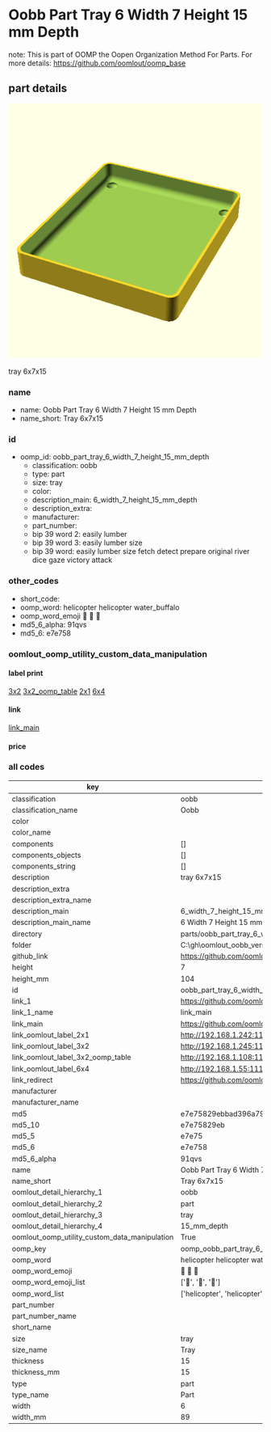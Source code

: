 # Oobb Part Tray 6 Width 7 Height 15 mm Depth  

note: This is part of OOMP the Oopen Organization Method For Parts. For more details: https://github.com/oomlout/oomp_base

##  part details
  

[![](3dpr.png)](3dpr.png)

tray 6x7x15



### name
* name: Oobb Part Tray 6 Width 7 Height 15 mm Depth
* name_short: Tray 6x7x15 
### id
* oomp_id: oobb_part_tray_6_width_7_height_15_mm_depth
  * classification: oobb
  * type: part
  * size: tray
  * color: 
  * description_main: 6_width_7_height_15_mm_depth
  * description_extra: 
  * manufacturer: 
  * part_number: 
  * bip 39 word 2: easily lumber
  * bip 39 word 3: easily lumber size
  * bip 39 word: easily lumber size fetch detect prepare original river dice gaze victory attack

### other_codes
* short_code: 
* oomp_word: helicopter helicopter water_buffalo
* oomp_word_emoji :helicopter: :helicopter: :water_buffalo:
* md5_6_alpha: 91qvs
* md5_6: e7e758






### oomlout_oomp_utility_custom_data_manipulation
#### label print
[3x2](http://192.168.1.245:1112/?label=oomp%2091qvs)
[3x2_oomp_table](http://192.168.1.108:1112/?label=oomp%2091qvs)
[2x1](http://192.168.1.242:1112/?label=oomp%2091qvs)
[6x4](http://192.168.1.55:1112/?label=oomp%2091qvs)    

#### link

[link_main](https://github.com/oomlout/oomlout_oobb_version_4_generated_parts/tree/main/navigation_oomp/oobb/part/tray/6_width_7_height_15_mm_depth/part)                              

#### price







### all codes 
| key | value |  
| --- | --- |  
| classification | oobb |  
| classification_name | Oobb |  
| color |  |  
| color_name |  |  
| components | [] |  
| components_objects | [] |  
| components_string | [] |  
| description | tray 6x7x15 |  
| description_extra |  |  
| description_extra_name |  |  
| description_main | 6_width_7_height_15_mm_depth |  
| description_main_name | 6 Width 7 Height 15 mm Depth |  
| directory | parts/oobb_part_tray_6_width_7_height_15_mm_depth |  
| folder | C:\gh\oomlout_oobb_version_4_generated_parts\parts\oobb_part_tray_6_width_7_height_15_mm_depth |  
| github_link | https://github.com/oomlout/oomlout_oomp_part_src/tree/main/parts/oobb_part_tray_6_width_7_height_15_mm_depth |  
| height | 7 |  
| height_mm | 104 |  
| id | oobb_part_tray_6_width_7_height_15_mm_depth |  
| link_1 | https://github.com/oomlout/oomlout_oobb_version_4_generated_parts/tree/main/navigation_oomp/oobb/part/tray/6_width_7_height_15_mm_depth/part |  
| link_1_name | link_main |  
| link_main | https://github.com/oomlout/oomlout_oobb_version_4_generated_parts/tree/main/navigation_oomp/oobb/part/tray/6_width_7_height_15_mm_depth/part |  
| link_oomlout_label_2x1 | http://192.168.1.242:1112/?label=oomp%2091qvs |  
| link_oomlout_label_3x2 | http://192.168.1.245:1112/?label=oomp%2091qvs |  
| link_oomlout_label_3x2_oomp_table | http://192.168.1.108:1112/?label=oomp%2091qvs |  
| link_oomlout_label_6x4 | http://192.168.1.55:1112/?label=oomp%2091qvs |  
| link_redirect | https://github.com/oomlout/oomlout_oobb_version_4_generated_parts/tree/main/parts/oobb_tray_06_07_15 |  
| manufacturer |  |  
| manufacturer_name |  |  
| md5 | e7e75829ebbad396a79e355593e13a2c |  
| md5_10 | e7e75829eb |  
| md5_5 | e7e75 |  
| md5_6 | e7e758 |  
| md5_6_alpha | 91qvs |  
| name | Oobb Part Tray 6 Width 7 Height 15 mm Depth |  
| name_short | Tray 6x7x15  |  
| oomlout_detail_hierarchy_1 | oobb |  
| oomlout_detail_hierarchy_2 | part |  
| oomlout_detail_hierarchy_3 | tray |  
| oomlout_detail_hierarchy_4 | 15_mm_depth |  
| oomlout_oomp_utility_custom_data_manipulation | True |  
| oomp_key | oomp_oobb_part_tray_6_width_7_height_15_mm_depth |  
| oomp_word | helicopter helicopter water_buffalo |  
| oomp_word_emoji | :helicopter: :helicopter: :water_buffalo: |  
| oomp_word_emoji_list | [':helicopter:', ':helicopter:', ':water_buffalo:'] |  
| oomp_word_list | ['helicopter', 'helicopter', 'water_buffalo'] |  
| part_number |  |  
| part_number_name |  |  
| short_name |  |  
| size | tray |  
| size_name | Tray |  
| thickness | 15 |  
| thickness_mm | 15 |  
| type | part |  
| type_name | Part |  
| width | 6 |  
| width_mm | 89 |  
